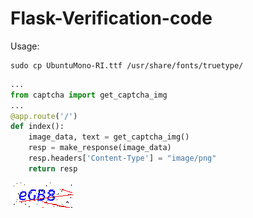 # Flask-Verification-code

Usage:
```
sudo cp UbuntuMono-RI.ttf /usr/share/fonts/truetype/
```

```python
...
from captcha import get_captcha_img
...
@app.route('/')
def index():
    image_data, text = get_captcha_img()
    resp = make_response(image_data)
    resp.headers['Content-Type'] = "image/png"
    return resp
```

![](https://raw.githubusercontent.com/AloneBo/Flask-Verification-code/master/demo.png)

